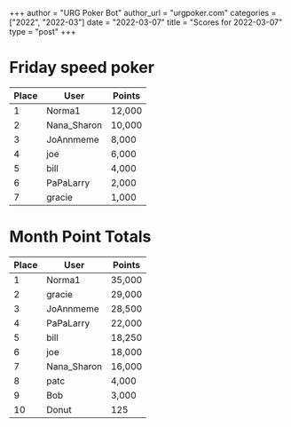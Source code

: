 +++
author = "URG Poker Bot"
author_url = "urgpoker.com"
categories = ["2022", "2022-03"]
date = "2022-03-07"
title = "Scores for 2022-03-07"
type = "post"
+++
# Friday speed poker

| Place | User | Points |
|-------|------|--------|
| 1 | Norma1 | 12,000 |
| 2 | Nana_Sharon | 10,000 |
| 3 | JoAnnmeme | 8,000 |
| 4 | joe | 6,000 |
| 5 | bill | 4,000 |
| 6 | PaPaLarry | 2,000 |
| 7 | gracie | 1,000 |

# Month Point Totals

| Place | User | Points |
|-------|------|--------|
| 1 | Norma1 | 35,000 |
| 2 | gracie | 29,000 |
| 3 | JoAnnmeme | 28,500 |
| 4 | PaPaLarry | 22,000 |
| 5 | bill | 18,250 |
| 6 | joe | 18,000 |
| 7 | Nana_Sharon | 16,000 |
| 8 | patc | 4,000 |
| 9 | Bob | 3,000 |
| 10 | Donut | 125 |

